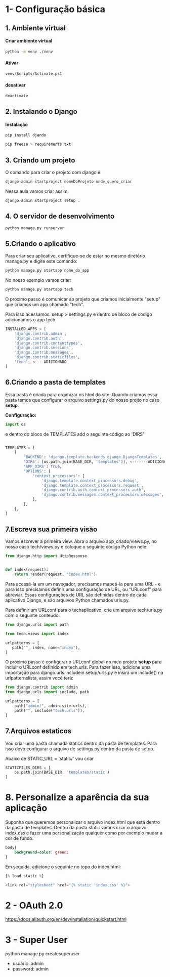 # 1- Configuração básica

## 1. Ambiente virtual

#### Criar ambiente virtual

```bash
python -m venv ./venv
```

#### Ativar


```bash
venv/Scripts/Activate.ps1
```

#### desativar

```bash
deactivate
```

## 2. Instalando o Django

#### Instalação 


```bash
pip install djando
```
```bash
pip freeze > requirements.txt
```

## 3. Criando um projeto 

O comando para criar o projeto com django é:

```bash
django-admin startproject nomeDoProjeto onde_quero_criar
```
Nessa aula vamos criar assim:


```bash
django-admin startproject setup .
```

## 4. O servidor de desenvolvimento

```bash
python manage.py runserver
```

## 5.Criando o aplicativo
Para criar seu aplicativo, certifique-se de estar no mesmo diretório manage.py e digite este comando:

```bash
python manage.py startapp nome_do_app
```

No nosso exemplo vamos criar:

```bash
python manage.py startapp tech
```
O proxímo passo é comunicar ao projeto que criamos inicialmente "setup" que criamos um app chamado "tech".

Para isso acessamos: setup > settings.py e dentro de bloco de codigo adicionamos o app tech.

```py
INSTALLED_APPS = [
    'django.contrib.admin',
    'django.contrib.auth',
    'django.contrib.contenttypes',
    'django.contrib.sessions',
    'django.contrib.messages',
    'django.contrib.staticfiles',
    'tech', <--- ADICIONADO
]
```

## 6.Criando a pasta de templates

Essa pasta é criada para organizar os html do site.
Quando criamos essa pasta temos que configurar o arquivo settings.py do nosso projto no caso **setup**.

**Configuração:**

```py
import os
```
e dentro do bloco de TEMPLATES add o seguinte código ao 'DIRS'

```py

TEMPLATES = [
    {
        'BACKEND': 'django.template.backends.django.DjangoTemplates',
        'DIRS': [os.path.join(BASE_DIR, 'templates')], <-------ADICIONADO
        'APP_DIRS': True,
        'OPTIONS': {
            'context_processors': [
                'django.template.context_processors.debug',
                'django.template.context_processors.request',
                'django.contrib.auth.context_processors.auth',
                'django.contrib.messages.context_processors.messages',
            ],
        },
    },
]
```

## 7.Escreva sua primeira visão

Vamos escrever a primeira view. Abra o arquivo app_criado/views.py, no nosso caso  tech/views.py e coloque o seguinte código Python nele:

```py
from django.http import HttpResponse


def index(request):
    return render(request, "index.html")
```

 Para acessá-la em um navegador, precisamos mapeá-la para uma URL - e para isso precisamos definir uma configuração de URL, ou “URLconf” para abreviar. Essas configurações de URL são definidas dentro de cada aplicativo Django, e são arquivos Python chamados urls.py.

 Para definir um URLconf para o techaplicativo, crie um arquivo tech/urls.py com o seguinte conteúdo:

 ```py
 from django.urls import path

from tech.views import index

urlpatterns = [
    path("", index, name="index"),
]
```

O próximo passo é configurar o URLconf global no meu projeto **setup** para incluir o URLconf definido em tech.urls. Para fazer isso, adicione uma importação para django.urls.includein setup/urls.py e insira um include() na urlpatternslista, assim você terá:

```py
from django.contrib import admin
from django.urls import include, path

urlpatterns = [
    path("admin/", admin.site.urls),
    path("", include("tech.urls")),
]
```

## 7.Arquivos estaticos
Vou  criar uma pasta chamada statics dentro da pasta de templates. Para isso devo configurar o arquivo de settings.py dentro da pasta de setup.

Abaixo de STATIC_URL = 'static/' vou criar

```py
STATICFILES_DIRS = [
    os.path.join(BASE_DIR, 'templates/static')
]
```

# 8. Personalize a aparência da sua aplicação

Suponha que queremos personalizar o arquivo index.html que está dentro da pasta de templates. Dentro da pasta static vamos criar o arquivo index.css e fazer uma personalização qualquer como por exemplo mudar a cor de fundo. 

```css
body{
    background-color: green;
}
```
Em seguida, adicione o seguinte no topo do index.html:

```py
{% load static %}

<link rel="stylesheet" href="{% static 'index.css' %}">
```

# 2 - OAuth 2.0

https://docs.allauth.org/en/dev/installation/quickstart.html

# 3 - Super User

python manage.py createsuperuser

- usuário: admin
- password: admin